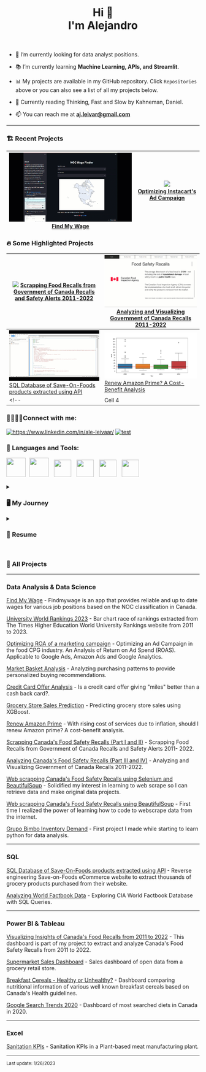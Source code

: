 <h1 align="center">Hi 👋 <br>
I'm Alejandro</h1>
<p>&nbsp;</p>

- 🏢 I’m currently looking for data analyst positions.

- 📚 I’m currently learning **Machine Learning, APIs, and Streamlit**.

- 📊 My projects are available in my GitHub repository. Click `Repositories` above or you can also see a list of all my projects below.

- 📖 Currently reading Thinking, Fast and Slow by Kahneman, Daniel.

- 📫 You can reach me at **aj.leivar@gmail.com**

---
<h3 align="left"> 🏗️ Recent Projects </h3>

| <img src="https://github.com/aleivaar94/TEER-NOC-Wages/blob/master/assets/app-demo-gif.gif"/><br><a href="https://github.com/aleivaar94/TEER-NOC-Wages">Find My Wage </a> |<img src="https://github.com/aleivaar94/Instacart-Ad-Campaign-Analysis/blob/master/assets/PowerBI-gif.gif"/><br><a href="https://github.com/aleivaar94/Instacart-Ad-Campaign-Analysis">Optimizing Instacart's Ad Campaign</a> |
|----------|----------|





<h3 align="left"> 🔥 Some Highlighted Projects </h3>

| ![](https://github.com/aleivaar94/images-projects/blob/master/extracting-recalls-links.gif) <a href="https://github.com/aleivaar94/Part-I-Part-II-Scrapping-Food-Recalls-from-Government-of-Canada-Recalls-and-Safety-Alerts">Scrapping Food Recalls from Government of Canada Recalls and Safety Alerts 2011-2022</a> | ![](https://github.com/aleivaar94/Part-III-Part-IV-Scrapping-Food-Recalls-from-Government-of-Canada-Recalls-and-Safety-Alerts/raw/master/Power-BI/CFIA-recalls-2022.gif) <a href="https://github.com/aleivaar94/Part-III-Part-IV-Scrapping-Food-Recalls-from-Government-of-Canada-Recalls-and-Safety-Alerts">Analyzing and Visualizing Government of Canada Recalls 2011-2022</a> |
|----------|----------|
| ![](https://github.com/aleivaar94/SQL-Database-of-Save-On-Foods-Products-Extracted-Using-API/blob/master/images/code-scrapping-API-gif.gif) <a href="https://github.com/aleivaar94/SQL-Database-of-Save-On-Foods-Products-Extracted-Using-API">SQL Database of Save-On-Foods products extracted using API</a>  | ![](https://github.com/aleivaar94/Renew-Amazon-Prime-2022/blob/master/images/boxplot-orders-2022.png) <a href="https://github.com/aleivaar94/Renew-Amazon-Prime-2022">Renew Amazon Prime? A Cost-Benefit Analysis</a>  |
<!-- | Cell 4   | Cell 5   | -->

<!-- | Column 1 | Column 2 | Column 3 |
|----------|----------|----------|
| Cell 1   | Cell 2   | Cell 3   |
| Cell 4   | Cell 5   | Cell 6   | -->



<h3 align="left"> 🫱🏼‍🫲🏽Connect with me:</h3>
<p align="left">
<a href="https://www.linkedin.com/in/ale-leivaar/" target="blank"><img align="center" src="https://raw.githubusercontent.com/rahuldkjain/github-profile-readme-generator/master/src/images/icons/Social/linked-in-alt.svg" alt="https://www.linkedin.com/in/ale-leivaar/" height="30" width="40" /></a>
<a href="https://stackoverflow.com/users/14294794/alejandro-l" target="blank"><img align="center" src="https://raw.githubusercontent.com/rahuldkjain/github-profile-readme-generator/master/src/images/icons/Social/stack-overflow.svg" alt="test" height="30" width="40" /></a>
</p>


<h3 align="left">🧰 Languages and Tools:</h3>
<p align="left"> 
<img align="left" width="50px" height="50px" style="padding-right:10px;" src="https://cdn.jsdelivr.net/gh/devicons/devicon/icons/python/python-original-wordmark.svg" /> 
<!-- <img width="50px" height="50px" style="padding-right:10px;" src="https://cdn.jsdelivr.net/gh/devicons/devicon/icons/pandas/pandas-original-wordmark.svg"/> -->
<img width="50px" height="50px" style="padding-right:10px;" src="https://upload.wikimedia.org/wikipedia/commons/0/05/Scikit_learn_logo_small.svg"/>
<!-- <img width="45px" height="45px" style="padding-right:10px;" src="https://seaborn.pydata.org/_images/logo-tall-lightbg.svg"/> -->
<img width="45px" height="45px" style="padding-right:10px;" src="https://www.vectorlogo.zone/logos/sqlite/sqlite-icon.svg"/>
<img width="45px" height="45px" style="padding-right:10px;" src="https://img.icons8.com/color/512/power-bi.png"/>
<img width="45px" height="45px" style="padding-right:10px;" src="https://img.icons8.com/color/512/tableau-software.png"/>
<img width="45px" height="45px" style="padding-right:10px;" src="https://img.icons8.com/color/512/microsoft-excel-2019.png"/>
</p>

<!-- if you want to add hyperlink to icon: -->
<!-- <a href="https://d3js.org/" target="_blank" rel="noreferrer"> <img src="https://cdn.jsdelivr.net/gh/devicons/devicon/icons/python/python-original-wordmark.svg" alt="d3js" width="40" height="40"/> </a>  -->




<details>
 <summary><h3>🖥️ My Journey</h3></summary>
   I was introduced to SQL and advanced Excel when I was working as a quality engineer for IBM. There I realized the power a couple lines of code an do to solve business problems. As a naturally curious person and always looking to learn something new to work smarter, I learned Python for data analysis. 
   
   I was lucky! because I applyed what I had learned in Excel and Python to understand the data collected in my chemistry experiments while I did my masters research in food science at the University of British Columbia.
   <br>
   <br>
   After graduatin, I worked in quality and food safety where I used Excel to ensure a sanitary and safe food production. This is when I decided to pursue a career in data although I still remain passionate about the food industry.
   <br>
   <br>
   Cheers!
</details>

<details>
 <summary><h3>📜 Resume</h3></summary>

<h3 align='center'><b>SKILLS</b></h3>

<center>

| BI Tools | Data Analysis | Databases | Other  |
|:-------------|:---------------:|:---------------:|:-----|
| Power BI, Tableau | Python, Excel   | SQL | SAP, MRPEasy  |

</center>

---

<h3 align='center'><b>EXPERIENCE</b></h3>
<br>

**BUSINESS DEVELOPMENT COORDINATOR |** *Herbaland Naturals* 
<br>
<sup>Apr 2022 - Jul 2022</sup>

Project management of nutraceutical, candy, and snack private label
projects. Communication of customers business needs to key areas of the
business. Providing sales pitches and maintaining customer
relationships.

**QUALITY ASSURANCE TECHNICIAN |** *The Very Good Food Co* 
<br>
<sup>Feb 2021 - Feb 2022</sup>

Monitoring and maintenance of the quality KPIs and the food safety
management system. Developed standard operating procedures (SOPs),
including change management process of raw materials. Led internal GMP
audits.

**Key Contributions:**

-   Created a system to log and analyse sanitation KPIs using Excel that
    demonstrated effective hygiene procedures to globally recognized
    third party food safety audit. Project in Portfolio.

**QUALITY ENGINEER |** *IBM* 
<br>
<sup>Dec 2017 - Oct 2018</sup>

Responsible for monitoring and reporting quality KPIs using data
analysis with Excel, SQL, and BI Cognos Analytics (BI Tool).

**Key Contributions:**

-   Reduced hard drive screw defects by 15%, which resulted in increased
    speed assembly and 110k+ annual savings related to waste.

---
<h3 align='center'><b>EDUCATION</b></h3>
<br>

**MSc FOOD SCIENCE |** *University of British Columbia* - Canada
<br> 
<sup>Jan 2019 - Oct 2020</sup>

**BSc BIOTECHNOLOGY ENGINEERING |** *Tec de Monterrey* - Mexico
<br> 
<sup>Aug 2012 - May 2017</sup>


---

<h3 align='center'><b>PROFESSIONAL DEVELOPMENT</b></h3>
<br>

**DATA SCIENTIST: MACHINE LEARNINING \|** *Codecademy*
<br> 
<sup>2022</sup>

**DATA SCIENTIST: NATURAL LANGUAGE PROCESSING \|** *Codecademy*
<br> 
<sup>2022</sup>

**DATA SCIENTIST: ANALYTICS SPECIALIST \|** *Codecademy*
<br> 
<sup>2022</sup>

**DATA ANALYST IN PYTHON \|** *Dataquest*
<br> 
<sup>2020</sup>
</details>

<br>
<h3 align="left"> 🔢 All Projects </h3>

---
<h3 align="left"> Data Analysis & Data Science </h3>

[Find My Wage](https://github.com/aleivaar94/TEER-NOC-Wages) - Findmywage is an app that provides reliable and up to date wages for various job positions based on the NOC classification in Canada.

[University World Rankings 2023](https://github.com/aleivaar94/University-World-Rankings-2023) - Bar chart race of rankings extracted from The Times Higher Education World University Rankings website from 2011 to 2023.

[Optimizing ROA of a marketing campaign](https://github.com/aleivaar94/Optimizing-Ad-Campaign-Analysis) - Optimizing an Ad Campaign in the food CPG industry. An Analysis of Return on Ad Spend (ROAS). Applicable to Google Ads, Amazon Ads and Google Analytics. 

[Market Basket Analysis](https://github.com/aleivaar94/Market-Basket-Analysis-Online-Store) - Analyzing purchasing patterns to provide personalized buying recommendations.

[Credit Card Offer Analysis](https://github.com/aleivaar94/BMO-Airmiles-Analysis) - Is a credit card offer giving "miles" better than a cash back card?.

[Grocery Store Sales Prediction](https://github.com/aleivaar94/Grocery-Store-Sales-Prediction) - Predicting grocery store sales using XGBoost.

[Renew Amazon Prime](https://github.com/aleivaar94/Renew-Amazon-Prime-2022) - With rising cost of services due to inflation, should I renew Amazon prime? A cost-benefit analysis.

[Scrapping Canada's Food Safety Recalls (Part I and II)](https://github.com/aleivaar94/Part-I-Part-II-Scrapping-Food-Recalls-from-Government-of-Canada-Recalls-and-Safety-Alerts) - Scrapping Food Recalls from Government of Canada Recalls and Safety Alerts 2011- 2022.

[Analyzing Canada's Food Safety Recalls (Part III and IV)](https://github.com/aleivaar94/Part-III-Part-IV-Scrapping-Food-Recalls-from-Government-of-Canada-Recalls-and-Safety-Alerts) - Analyzing and Visualizing Government of Canada Recalls 2011-2022.

[Web scrapping Canada's Food Safety Recalls using Selenium and BeautifulSoup](https://github.com/aleivaar94/Project-CFIA-Food-Recalls-Web-Scrapping-Selenium-BeautifulSoup) - Solidified my interest in learning to web scrape so I can retrieve data and make original data projects.

[Web scrapping Canada's Food Safety Recalls using BeautifulSoup](https://github.com/aleivaar94/Project-CFIA-Food-Recall-Web-Scrapping-BeautifulSoup) - First time I realized the power of learning how to code to webscrape data from the internet.

[Grupo Bimbo Inventory Demand](https://github.com/aleivaar94/Grupo-Bimbo-Inventory-Demand) - First project I made while starting to learn python for data analysis.

---
<h3 align="left">SQL</h3>

[SQL Database of Save-On-Foods products extracted using API](https://github.com/aleivaar94/SQL-Database-of-Save-On-Foods-Products-Extracted-Using-API) - Reverse engineering Save-on-Foods eCommerce website to extract thousands of grocery products purchased from their website.

[Analyzing World Factbook Data](https://github.com/aleivaar94/Analyzing-CIA-Factbook-Data-Using-SQL-) - Exploring CIA World Factbook Database with SQL Queries.

---

<h3 align="left">Power BI & Tableau</h3>

[Visualizing Insights of Canada's Food Recalls from 2011 to 2022](https://github.com/aleivaar94/Power-BI-Canada-Food-Safety-Recalls) - This dashboard is part of my project to extract and analyze Canada's Food Safety Recalls from 2011 to 2022.

[Supermarket Sales Dashboard](https://github.com/aleivaar94/Power-BI-Supermarket-Sales-Dashboard) - Sales dashboard of open data from a grocery retail store.

[Breakfast Cereals - Healthy or Unhealthy?](https://github.com/aleivaar94/Tableau-Breakfast-Cereals) - Dashboard comparing nutritional information of various well known breakfast cereals based on Canada's Health guidelines.

[Google Search Trends 2020](https://github.com/aleivaar94/Tableau-Google-Search-Trends-2020) - Dashboard of most searched diets in Canada in 2020.

---

<h3 align="left">Excel</h3>

[Sanitation KPIs](https://github.com/aleivaar94/Excel-Sanitation-KPI) - Sanitation KPIs in a Plant-based meat manufacturing plant.

---

<sup>Last update: 1/26/2023</sup>